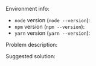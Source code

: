 <!--
Thanks for your interest in the project. I appreciate bugs filed and PRs submitted!
Please make sure that you are familiar with and follow the Code of Conduct for this project (found in the other/CODE_OF_CONDUCT.md file).

Please fill out this template with all the relevant information so we can understand what's going on and fix the issue.

I'll probably ask you to submit the fix (after giving some direction). If you've never done that before, that's great!
Check this free short video tutorial to learn how: http://kcd.im/pull-request
-->

Environment info:

* `node` version (`node --version`):
* `npm` version (`npm --version`):
* `yarn` version (`yarn --version`):

Problem description:

<!-- what did you try to do and what happened? Please provide _all_ relevant output -->

Suggested solution:

<!-- ideas are welcome! -->